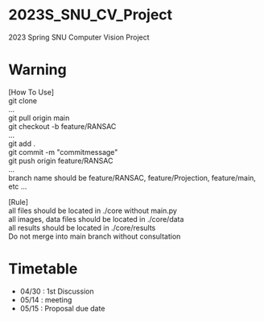 # 2023S_SNU_CV_Project
2023 Spring SNU Computer Vision Project

# Warning
[How To Use]  
git clone  
...  
git pull origin main    
git checkout -b feature/RANSAC  
...  
git add .  
git commit -m "commitmessage"  
git push origin feature/RANSAC  
...  
branch name should be feature/RANSAC, feature/Projection, feature/main, etc ...   

[Rule]  
all files should be located in ./core without main.py  
all images, data files should be located in ./core/data  
all results should be located in ./core/results  
Do not merge into main branch without consultation  

# Timetable
- 04/30 : 1st Discussion  
- 05/14 : meeting  
- 05/15 : Proposal due date  
